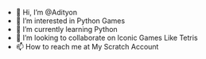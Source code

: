 - 👋 Hi, I’m @Adityon
- 👀 I’m interested in Python Games
- 🌱 I’m currently learning Python
- 💞️ I’m looking to collaborate on Iconic Games Like Tetris 
- 📫 How to reach me at My Scratch Account  


<!---
Adityon/Adityon is a ✨ special ✨ repository because its `README.md` (this file) appears on your GitHub profile.
You can click the Preview link to take a look at your changes.
--->
